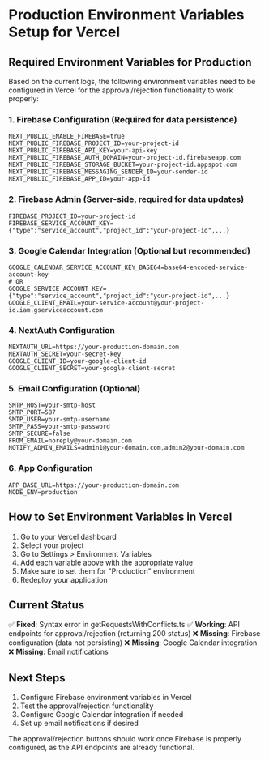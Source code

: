 # Production Environment Variables Setup for Vercel

## Required Environment Variables for Production

Based on the current logs, the following environment variables need to be configured in Vercel for the approval/rejection functionality to work properly:

### 1. Firebase Configuration (Required for data persistence)
```
NEXT_PUBLIC_ENABLE_FIREBASE=true
NEXT_PUBLIC_FIREBASE_PROJECT_ID=your-project-id
NEXT_PUBLIC_FIREBASE_API_KEY=your-api-key
NEXT_PUBLIC_FIREBASE_AUTH_DOMAIN=your-project-id.firebaseapp.com
NEXT_PUBLIC_FIREBASE_STORAGE_BUCKET=your-project-id.appspot.com
NEXT_PUBLIC_FIREBASE_MESSAGING_SENDER_ID=your-sender-id
NEXT_PUBLIC_FIREBASE_APP_ID=your-app-id
```

### 2. Firebase Admin (Server-side, required for data updates)
```
FIREBASE_PROJECT_ID=your-project-id
FIREBASE_SERVICE_ACCOUNT_KEY={"type":"service_account","project_id":"your-project-id",...}
```

### 3. Google Calendar Integration (Optional but recommended)
```
GOOGLE_CALENDAR_SERVICE_ACCOUNT_KEY_BASE64=base64-encoded-service-account-key
# OR
GOOGLE_SERVICE_ACCOUNT_KEY={"type":"service_account","project_id":"your-project-id",...}
GOOGLE_CLIENT_EMAIL=your-service-account@your-project-id.iam.gserviceaccount.com
```

### 4. NextAuth Configuration
```
NEXTAUTH_URL=https://your-production-domain.com
NEXTAUTH_SECRET=your-secret-key
GOOGLE_CLIENT_ID=your-google-client-id
GOOGLE_CLIENT_SECRET=your-google-client-secret
```

### 5. Email Configuration (Optional)
```
SMTP_HOST=your-smtp-host
SMTP_PORT=587
SMTP_USER=your-smtp-username
SMTP_PASS=your-smtp-password
SMTP_SECURE=false
FROM_EMAIL=noreply@your-domain.com
NOTIFY_ADMIN_EMAILS=admin1@your-domain.com,admin2@your-domain.com
```

### 6. App Configuration
```
APP_BASE_URL=https://your-production-domain.com
NODE_ENV=production
```

## How to Set Environment Variables in Vercel

1. Go to your Vercel dashboard
2. Select your project
3. Go to Settings > Environment Variables
4. Add each variable above with the appropriate value
5. Make sure to set them for "Production" environment
6. Redeploy your application

## Current Status

✅ **Fixed**: Syntax error in getRequestsWithConflicts.ts
✅ **Working**: API endpoints for approval/rejection (returning 200 status)
❌ **Missing**: Firebase configuration (data not persisting)
❌ **Missing**: Google Calendar integration
❌ **Missing**: Email notifications

## Next Steps

1. Configure Firebase environment variables in Vercel
2. Test the approval/rejection functionality
3. Configure Google Calendar integration if needed
4. Set up email notifications if desired

The approval/rejection buttons should work once Firebase is properly configured, as the API endpoints are already functional.
